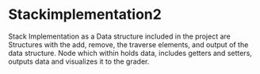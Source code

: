 # Stackimplementation2
Stack Implementation as a Data structure 
included in the project are 
Structures with the add, remove, the traverse elements, and output of the data structure. 
Node which within holds data, includes getters and setters, outputs data and visualizes it to the grader. 
